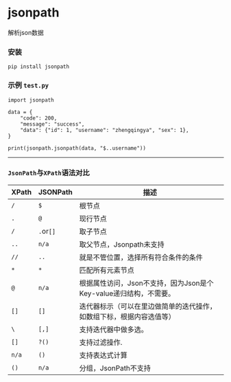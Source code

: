 # jsonpath

解析json数据

### 安装

```shell
pip install jsonpath
```

### 示例 `test.py`

```
import jsonpath

data = {
    "code": 200,
    "message": "success",
    "data": {"id": 1, "username": "zhengqingya", "sex": 1},
}

print(jsonpath.jsonpath(data, "$..username"))
```

---

### `JsonPath`与`XPath`语法对比

| XPath | JSONPath  | 描述                                        |
|-------|-----------|-------------------------------------------|
| `/`   | `$`       | 根节点                                       |
| `.`   | `@`       | 现行节点                                      |
| `/`   | `.`or`[]` | 取子节点                                      |
| `..`  | `n/a`     | 取父节点，Jsonpath未支持                          |
| `//`  | `..`      | 就是不管位置，选择所有符合条件的条件                        |
| `*`   | `*`       | 匹配所有元素节点                                  |
| `@`   | `n/a`     | 根据属性访问，Json不支持，因为Json是个Key-value递归结构，不需要。 |
| `[]`  | `[]`      | 迭代器标示（可以在里边做简单的迭代操作，如数组下标，根据内容选值等）        |
| `\`   | `[,]`     | 支持迭代器中做多选。                                |
| `[]`  | `?()`     | 支持过滤操作.                                   |
| `n/a` | `()`      | 支持表达式计算                                   |
| `()`  | `n/a`     | 分组，JsonPath不支持                            |

